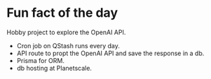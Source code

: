 # Fun fact of the day

Hobby project to explore the OpenAI API.

- Cron job on QStash runs every day.
- API route to propt the OpenAI API and save the response in a db.
- Prisma for ORM.
- db hosting at Planetscale.
